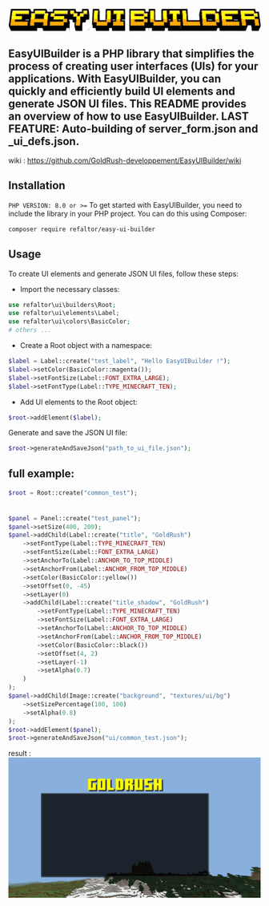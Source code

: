 ![logo](img/logo.png)


EasyUIBuilder is a PHP library that simplifies the process of creating user interfaces (UIs) for your applications. With EasyUIBuilder, you can quickly and efficiently build UI elements and generate JSON UI files. This README provides an overview of how to use EasyUIBuilder.
**LAST FEATURE: Auto-building of server_form.json and _ui_defs.json.**
---
wiki : https://github.com/GoldRush-developpement/EasyUIBuilder/wiki

## Installation
`PHP VERSION: 8.0 or >=`
To get started with EasyUIBuilder, you need to include the library in your PHP project. You can do this using Composer:

```bash
composer require refaltor/easy-ui-builder
```


## Usage
To create UI elements and generate JSON UI files, follow these steps:

- Import the necessary classes:
````PHP
use refaltor\ui\builders\Root;
use refaltor\ui\elements\Label;
use refaltor\ui\colors\BasicColor;
# others ...
````

- Create a Root object with a namespace:
````PHP
$label = Label::create("test_label", "Hello EasyUIBuilder !");
$label->setColor(BasicColor::magenta());
$label->setFontSize(Label::FONT_EXTRA_LARGE);
$label->setFontType(Label::TYPE_MINECRAFT_TEN);
````

- Add UI elements to the Root object:
````PHP
$root->addElement($label);
````

Generate and save the JSON UI file:
````PHP
$root->generateAndSaveJson("path_to_ui_file.json");
````



## full example:
`````PHP
$root = Root::create("common_test");


$panel = Panel::create("test_panel");
$panel->setSize(400, 200);
$panel->addChild(Label::create("title", "GoldRush")
    ->setFontType(Label::TYPE_MINECRAFT_TEN)
    ->setFontSize(Label::FONT_EXTRA_LARGE)
    ->setAnchorTo(Label::ANCHOR_TO_TOP_MIDDLE)
    ->setAnchorFrom(Label::ANCHOR_FROM_TOP_MIDDLE)
    ->setColor(BasicColor::yellow())
    ->setOffset(0, -45)
    ->setLayer(0)
    ->addChild(Label::create("title_shadow", "GoldRush")
        ->setFontType(Label::TYPE_MINECRAFT_TEN)
        ->setFontSize(Label::FONT_EXTRA_LARGE)
        ->setAnchorTo(Label::ANCHOR_TO_TOP_MIDDLE)
        ->setAnchorFrom(Label::ANCHOR_FROM_TOP_MIDDLE)
        ->setColor(BasicColor::black())
        ->setOffset(4, 2)
        ->setLayer(-1)
        ->setAlpha(0.7)
    )
);
$panel->addChild(Image::create("background", "textures/ui/bg")
    ->setSizePercentage(100, 100)
    ->setAlpha(0.8)
);
$root->addElement($panel);
$root->generateAndSaveJson("ui/common_test.json");
`````
result :
![example](img/img.png)
